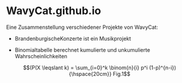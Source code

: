 # WavyCat.github.io

Eine Zusammenstellung verschiedener Projekte von WavyCat:

* BrandenburgischeKonzerte ist ein Musikprojekt
  
* Binomialtabelle berechnet kumulierte und unkumulierte Wahrscheinlichkeiten

$$(P(X \leqslant k) = \sum_{i=0}^k \binom{n}{i} p^i (1-p)^{n-i}) {\hspace{20cm}} Fig.1$$
